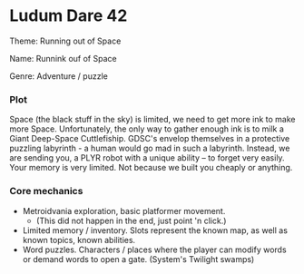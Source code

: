 # Ludum Dare 42 #

Theme: Running out of Space

Name: Runnink ouf of Space

Genre: Adventure / puzzle

### Plot ###

Space (the black stuff in the sky) is limited, we need to get more ink to make more Space. Unfortunately, the only way to gather enough ink is to milk a Giant Deep-Space Cuttlefiship. GDSC's envelop themselves in a protective puzzling labyrinth - a human would go mad in such a labyrinth. Instead, we are sending you, a PLYR robot with a unique ability – to forget very easily. Your memory is very limited. Not because we built you cheaply or anything.

### Core mechanics ###

 - Metroidvania exploration, basic platformer movement.
   - (This did not happen in the end, just point 'n click.)
 - Limited memory / inventory. Slots represent the known map, as well as known topics, known abilities.
 - Word puzzles. Characters / places where the player can modify words or demand words to open a gate. (System's Twilight swamps)
